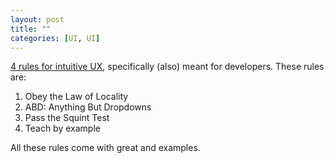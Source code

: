 ```yaml
---
layout: post
title: ""
categories: [UI, UI]
---
```

[4 rules for intuitive
UX](https://learnui.design/blog/4-rules-intuitive-ux.html), specifically (also)
meant for developers. These rules are:

1. Obey the Law of Locality
2. ABD: Anything But Dropdowns
3. Pass the Squint Test
4. Teach by example

All these rules come with great and examples.